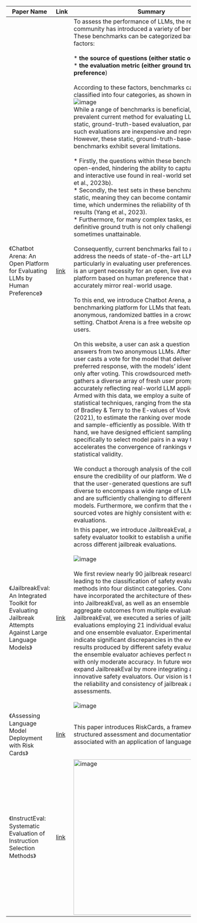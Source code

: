 | Paper Name                                                       | Link                                     | Summary |
|------------------------------------------------------------------|------------------------------------------|----------|
| 《Chatbot Arena: An Open Platform for Evaluating LLMs by Human Preference》 | [link](https://arxiv.org/abs/2403.04132) | To assess the performance of LLMs, the research community has introduced a variety of benchmarks. These benchmarks can be categorized based on two factors:<br><br>* **the source of questions (either static or live)** <br>* **the evaluation metric (either ground truth or human preference**) <br><br>According to these factors, benchmarks can be classified into four categories, as shown in below,<br> ![image](https://github.com/user-attachments/assets/83f57d1d-834f-4d14-a757-4c68ed46b71b) <br>While a range of benchmarks is beneficial, the most prevalent current method for evaluating LLMs remains a static, ground-truth-based evaluation, partly because such evaluations are inexpensive and reproducible. <br>However, these static, ground-truth-based benchmarks exhibit several limitations. <br><br>* Firstly, the questions within these benchmarks are not open-ended, hindering the ability to capture the flexible and interactive use found in real-world settings (Zheng et al., 2023b). <br>* Secondly, the test sets in these benchmarks are static, meaning they can become contaminated over time, which undermines the reliability of the evaluation results (Yang et al., 2023). <br>* Furthermore, for many complex tasks, establishing a definitive ground truth is not only challenging but sometimes unattainable. <br><br>Consequently, current benchmarks fail to adequately address the needs of state-of-the-art LLMs, particularly in evaluating user preferences. Thus, there is an urgent necessity for an open, live evaluation platform based on human preference that can more accurately mirror real-world usage. <br><br>To this end, we introduce Chatbot Arena, a benchmarking platform for LLMs that features anonymous, randomized battles in a crowdsourced setting. Chatbot Arena is a free website open to all users. <br><br>On this website, a user can ask a question and get answers from two anonymous LLMs. Afterward, the user casts a vote for the model that delivers the preferred response, with the models’ identities revealed only after voting. This crowdsourced method effectively gathers a diverse array of fresh user prompts, accurately reflecting real-world LLM applications. Armed with this data, we employ a suite of powerful statistical techniques, ranging from the statistical model of Bradley & Terry to the E-values of Vovk & Wang (2021), to estimate the ranking over models as reliably and sample-efficiently as possible. With these tools in hand, we have designed efficient sampling algorithms specifically to select model pairs in a way that accelerates the convergence of rankings while retaining statistical validity. <br><br>We conduct a thorough analysis of the collected data to ensure the credibility of our platform. We demonstrate that the user-generated questions are sufficiently diverse to encompass a wide range of LLM use cases and are sufficiently challenging to differentiate between models. Furthermore, we confirm that the crowd-sourced votes are highly consistent with expert evaluations.| 
| 《JailbreakEval: An Integrated Toolkit for Evaluating Jailbreak Attempts Against Large Language Models》 | [link](https://arxiv.org/abs/2406.09321) | In this paper, we introduce JailbreakEval, an integrated safety evaluator toolkit to establish a unified framework across different jailbreak evaluations. <br><br> ![image](https://github.com/user-attachments/assets/632825d5-f1cf-4dcf-b368-606c55737a0c) <br><br> We first review nearly 90 jailbreak research papers, leading to the classification of safety evaluation methods into four distinct categories. Concurrently, we have incorporated the architecture of these evaluators into JailbreakEval, as well as an ensemble mode to aggregate outcomes from multiple evaluators. Utilizing JailbreakEval, we executed a series of jailbreak evaluations employing 21 individual evaluator instances and one ensemble evaluator. Experimental results indicate significant discrepancies in the evaluation results produced by different safety evaluators. Notably, the ensemble evaluator achieves perfect recall, albeit with only moderate accuracy. In future work, we will expand JailbreakEval by more integrating and crafting innovative safety evaluators. Our vision is to enhance the reliability and consistency of jailbreak attack assessments. <br><br> ![image](https://github.com/user-attachments/assets/c021f58f-43cb-44c2-909f-0f630611f3fd) |
| 《Assessing Language Model Deployment with Risk Cards》 | [link](https://arxiv.org/pdf/2303.18190) | This paper introduces RiskCards, a framework for structured assessment and documentation of risks associated with an application of language models. |
| 《InstructEval: Systematic Evaluation of Instruction Selection Methods》| [link](https://arxiv.org/pdf/2307.00259) | <img width="424" alt="image" src="https://github.com/user-attachments/assets/e281a708-b5e9-403e-91ee-3e358d3de821" /> | 

